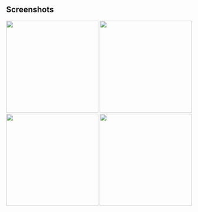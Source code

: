 
## Screenshots
<p float="left">
  <img src="https://user-images.githubusercontent.com/35145117/173696851-69a0d5ab-c26f-4578-bcfa-1eb3c3f98784.jpeg" width="250" />
   <img src="https://user-images.githubusercontent.com/35145117/173697177-44f2c214-cd26-41fa-a3a1-01b9cf964004.jpeg" width="250" />
   <img src="https://user-images.githubusercontent.com/35145117/173697188-b866f716-7717-420c-a16d-186828fa29a7.jpeg" width="250" />
   <img src="https://user-images.githubusercontent.com/35145117/173697142-134567ec-3399-47e1-a8ef-d268cd74ae3b.jpeg" width="250" />
  

</p>

